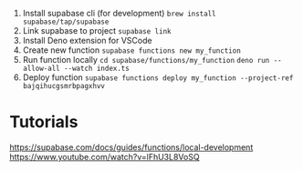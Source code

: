 1. Install supabase cli (for development)
   `brew install supabase/tap/supabase`
2. Link supabase to project
   `supabase link`
3. Install Deno extension for VSCode
4. Create new function
   `supabase functions new my_function`
5. Run function locally
   `cd supabase/functions/my_function`
   `deno run --allow-all --watch index.ts`
6. Deploy function
   `supabase functions deploy my_function --project-ref bajqihucgsmrbpagxhvv`

# Tutorials

https://supabase.com/docs/guides/functions/local-development
https://www.youtube.com/watch?v=lFhU3L8VoSQ
